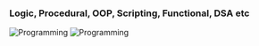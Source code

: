 <h3><b>Logic, Procedural, OOP, Scripting, Functional, DSA etc</b></h3>

![Programming](https://github.com/user-attachments/assets/bbb954d9-e404-4fbf-aaab-0cf2a9c399f7)
![Programming](https://github.com/user-attachments/assets/38392faf-5f19-4072-aeb0-9ef5e8e30319)


